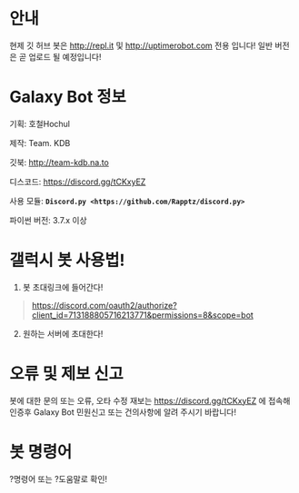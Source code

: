 # 안내
현제 깃 허브 봇은 http://repl.it 및 http://uptimerobot.com 전용 입니다!
일반 버전은 곧 업로드 될 예정입니다!
# Galaxy Bot 정보
  기획: 호철Hochul
 
 제작: Team. KDB
 
 깃북: http://team-kdb.na.to
 
 디스코드: https://discord.gg/tCKxyEZ
 
 사용 모듈: __`Discord.py <https://github.com/Rapptz/discord.py>`__
 
 파이썬 버전: 3.7.x 이상
 

 # 갤럭시 봇 사용법!
 1. 봇 초대링크에 들어간다!
 > https://discord.com/oauth2/authorize?client_id=713188805716213771&permissions=8&scope=bot
 2. 원하는 서버에 초대한다!
 # 오류 및 제보 신고
 봇에 대한 문의 또는 오류, 오타 수정 재보는 https://discord.gg/tCKxyEZ 에 접속해 인증후 Galaxy Bot 민원신고 또는 건의사항에 알려 주시기 바랍니다!
 # 봇 명령어
?명령어 또는 ?도움말로 확인!

